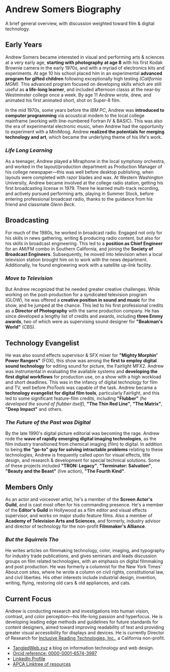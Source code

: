 # Andrew Somers Biography
A brief general overview, with discussion weighted toward film & digital technology.

## Early Years
Andrew Somers became interested in visual and performing arts & sciences at a very early age, **starting with photography at age 8** with his first Kodak Brownie camera in the early 1970s, and with a myriad of electronics kits and experiments. At age 10 his school placed him in an experimental **advanced program for gifted children** following exceptionally high testing _(California MGM)_. This advanced program focused on developing skills which are still useful as **a life-long learner**, and included afternoon classs at the near-by Westminster college once a week. By age 11 Andrew wrote, drew, and animated his first animated short, shot on Super-8 film.

In the mid 1970s, some years before the _IBM PC_, Andrew was **introduced to computer programming** via acoustical modem to the local college mainframe (working with line-numbered Fortran IV & BASIC). This was also the era of experimental electronic music, when Andrew had the opportunity to experiment with a MiniMoog. Andrew **realized the potentials for merging technology and art**, which became the underlying theme of his life's work.

### _Life Long Learning_
As a teenager, Andrew played a Miraphone in the local symphony orchestra, and worked in the layout/production department as Production Manager of his college newspaper—this was well before desktop publishing, when layouts were completed with razor blades and wax. At Western Washington University, Andrew became involved at the college radio station, getting his first broadcasting license in 1979. There he learned multi-track recording, and actively pursued performing arts, playing in Summer Stock, before entering professional broadcast radio, thanks to the guidance from his friend and classmate _Glenn Beck_.

## Broadcasting
For much of the 1980s, he worked in broadcast radio. Engaged not only for his skills in news gathering, writing & producing radio content, but also for his skills in broadcast engineering. This led to a **position as Chief Engineer** for an AM/FM combo in Southern California, and joining the **Society of Broadcast Engineers**. Subsequently, he moved into television when a local television station brought him on to work with the news department. Additionally, he found engineering work with a satellite up-link facility.

### _Move to Television_
But Andrew recognized that he needed greater creative challenges. While working on the post-production for a syndicated television program (GLOW), he was offered a **creative position in sound and music** for the show, and he jumped at the chance. This led to his first professional credits as a **Director of Photography** with the same production company. He has since developed a lengthy list of credits and awards, including **three Emmy awards**, two of which were as supervising sound designer for **"Beakman's World"** (CBS).

## Technology Evangelist
He was also sound effects supervisor & SFX mixer for **"Mighty Morphin' Power Rangers"** (FOX), this show was among the **first to employ digital sound technology** for editing sound for picture, the Fairlight MFX2. Andrew was instrumental in evaluating the available systems and **developing the first digital workflows** for production use, on a show with a high workload and short deadlines. This was in the infancy of digital technology for film and TV, well before _ProTools_ was capable of the task. Andrew became a **technology evangelist for digital film tools**, particularly Fairlight, and this led to some significant feature-film credits, including **"Flubber"** _(he developed the sound of flubber itself)_, **"The Thin Red Line"**, **"The Matrix"**, **"Deep Impact"** and others.

### _The Future of the Past was Digital_
By the late 1990's digital picture editorial was becoming the rage. Andrew rode the **wave of rapidly emerging digital imaging technologies**, as the film industry transitioned from chemical imaging (film) to digital. In addition to being **the "go-to" guy for solving intractable problems** relating to these technologies, Andrew is frequently called upon for visual effects, title design, and research & development for special technical solutions. Some of these projects included **"TRON: Legacy"**, **"Terminator: Salvation"**, **"Beauty and the Beast"** (live action), **"The Fourth Kind"**.

## Members Only
As an actor and voiceover artist, he's a member of the **Screen Actor's Guild**, and is cast most often for his commanding presence. He's a member of the **Editor's Guild** in Hollywood as a film editor and visual effects supervisor, and works on major studio feature films. Also a member of **Academy of Television Arts and Sciences**, and formerly, industry advisor and director of technology for the non-profit **Filmmaker's Alliance**.

### _But the Squirrels Tho_
He writes articles on filmmaking technology, color, imaging, and typography for industry trade publications, and gives seminars and leads discussion groups on film related technologies, with an emphasis on digital filmmaking and post production. He was formerly a columnist for the New York Times' About.com sites, where he wrote a column on civil rights, constitutional law, and civil liberties. His other interests include industrial design, invention, writing, flying, restoring old cars & old appliances, and cats.

## Current Focus
Andrew is conducting research and investigations into human vision, contrast, and color perception—his life-long passion and hyperfocus. He is developing leading edge methods and guidelines for future standards for content designers, aimed toward improving readability of text and providing greater visual accessibility for displays and devices. He is currently Director of Research for [Inclusive Reading Technologies, Inc.][1], a California non-profit. 
- [TangledWeb.xyz][2] a blog on information technology and web design.
- [Orcid reference: 0000-0001-6574-3997][2]
- [LinkedIn Profile][3]
- [APCA Linktree of resources][4]


[1]: https://readtech.org/ARC/
[2]: https://tangledweb.xyz
[3]: https://orcid.org/0000-0001-6574-3997
[4]: https://www.linkedin.com/in/andrew-m-somers/
[4]: https://linktr.ee/Myndex/
